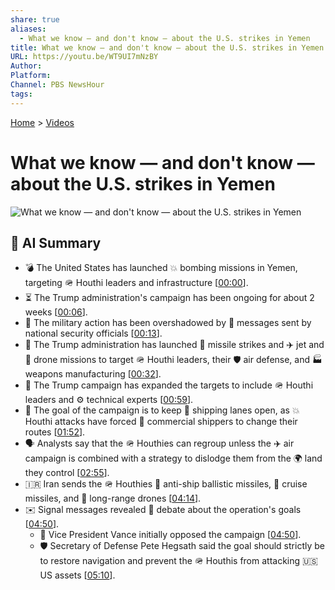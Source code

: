 ```yaml
---
share: true
aliases:
  - What we know — and don't know — about the U.S. strikes in Yemen
title: What we know — and don't know — about the U.S. strikes in Yemen
URL: https://youtu.be/WT9UI7mNzBY
Author: 
Platform: 
Channel: PBS NewsHour
tags: 
---
```

[Home](../index.md) > [Videos](./index.md)  
# What we know — and don't know — about the U.S. strikes in Yemen  
![What we know — and don't know — about the U.S. strikes in Yemen](https://youtu.be/WT9UI7mNzBY)  
  
## 🤖 AI Summary  
* 💣 The United States has launched 💥 bombing missions in Yemen, targeting 🪖 Houthi leaders and infrastructure \[[00:00](https://youtu.be/WT9UI7mNzBY&t=0)\].  
* ⏳ The Trump administration's campaign has been ongoing for about 2 weeks \[[00:06](https://youtu.be/WT9UI7mNzBY&t=6)\].  
* 📰 The military action has been overshadowed by 💬 messages sent by national security officials \[[00:13](https://youtu.be/WT9UI7mNzBY&t=13)\].  
* 🚀 The Trump administration has launched 🎯 missile strikes and ✈️ jet and 🤖 drone missions to target 🪖 Houthi leaders, their 🛡️ air defense, and 🏭 weapons manufacturing \[[00:32](https://youtu.be/WT9UI7mNzBY&t=32)\].  
* 🎯 The Trump campaign has expanded the targets to include 🪖 Houthi leaders and ⚙️ technical experts \[[00:59](https://youtu.be/WT9UI7mNzBY&t=59)\].  
* 🚢 The goal of the campaign is to keep 🌊 shipping lanes open, as 💥 Houthi attacks have forced 🚚 commercial shippers to change their routes \[[01:52](https://youtu.be/WT9UI7mNzBY&t=112)\].  
* 🗣️ Analysts say that the 🪖 Houthies can regroup unless the ✈️ air campaign is combined with a strategy to dislodge them from the 🌍 land they control \[[02:55](https://youtu.be/WT9UI7mNzBY&t=175)\].  
* 🇮🇷 Iran sends the 🪖 Houthies 🚢 anti-ship ballistic missiles, 🚀 cruise missiles, and 🤖 long-range drones \[[04:14](https://youtu.be/WT9UI7mNzBY&t=254)\].  
* ✉️ Signal messages revealed 💬 debate about the operation's goals \[[04:50](https://youtu.be/WT9UI7mNzBY&t=290)\].  
    * 🚫 Vice President Vance initially opposed the campaign \[[04:50](https://youtu.be/WT9UI7mNzBY&t=290)\].  
    * 🛡️ Secretary of Defense Pete Hegsath said the goal should strictly be to restore navigation and prevent the 🪖 Houthis from attacking 🇺🇸 US assets \[[05:10](https://youtu.be/WT9UI7mNzBY&t=310)\].  
